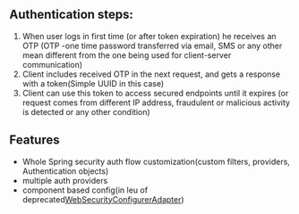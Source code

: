 ## Authentication steps:
1) When user logs in first time (or after token expiration) he receives an OTP (OTP -one time password transferred via email, SMS or any other mean different from the one being used for client-server communication) 
2) Client includes received OTP in the next request, and gets a response with a token(Simple UUID in this case) 
3) Client can use this token to access secured endpoints until it expires (or request comes from different IP address, fraudulent or malicious activity is detected  or any other condition)
## Features
-  Whole Spring security auth flow customization(custom filters, providers, Authentication objects)
- multiple auth providers
- component based config(in leu of deprecated[WebSecurityConfigurerAdapter](https://spring.io/blog/2022/02/21/spring-security-without-the-websecurityconfigureradapter))
